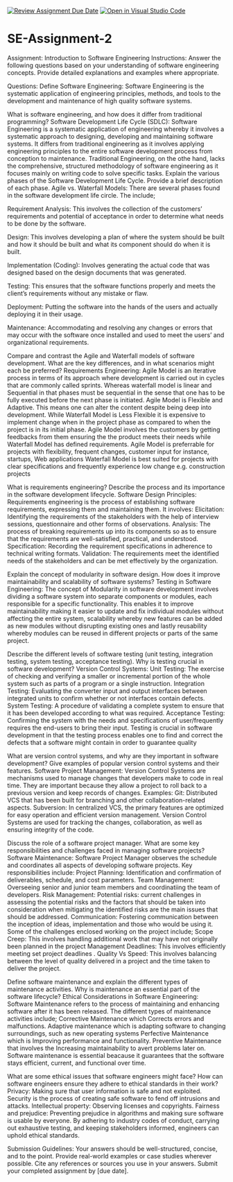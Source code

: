 [![Review Assignment Due Date](https://classroom.github.com/assets/deadline-readme-button-24ddc0f5d75046c5622901739e7c5dd533143b0c8e959d652212380cedb1ea36.svg)](https://classroom.github.com/a/-ucQIGTc)
[![Open in Visual Studio Code](https://classroom.github.com/assets/open-in-vscode-718a45dd9cf7e7f842a935f5ebbe5719a5e09af4491e668f4dbf3b35d5cca122.svg)](https://classroom.github.com/online_ide?assignment_repo_id=15197987&assignment_repo_type=AssignmentRepo)
# SE-Assignment-2
Assignment: Introduction to Software Engineering
Instructions:
Answer the following questions based on your understanding of software engineering concepts. Provide detailed explanations and examples where appropriate.

Questions:
Define Software Engineering:
Software Engineering is the systematic application of engineering principles, methods, and tools to the development and maintenance of high quality software systems.

What is software engineering, and how does it differ from traditional programming?
Software Development Life Cycle (SDLC):
Software Engineering is a systematic application of engineering whereby it involves a systematic approach to designing, developing and maintaining software systems. It differs from traditional engineering as it involves applying engineering principles to the entire software development process from conception to maintenance. Traditional Engineering, on the othe hand, lacks the comprehensive, structured methodology of software engineering as it focuses mainly on writing code to solve specific tasks.
Explain the various phases of the Software Development Life Cycle. Provide a brief description of each phase.
Agile vs. Waterfall Models:
There are several phases found in the software development life circle. The include; 

Requirement Analysis: This involves the collection of the customers’ requirements and potential of acceptance in order to determine what needs to be done by the software.

Design: This involves developing a plan of where the system should be built and how it should be built and what its component should do when it is built.

Implementation (Coding): Involves generating the actual code that was designed based on the design documents that was generated.

Testing: This ensures that the software functions properly and meets the client’s requirements without any mistake or flaw.

Deployment: Putting the software into the hands of the users and actually deploying it in their usage.

Maintenance: Accommodating and resolving any changes or errors that may occur with the software once installed and used to meet the users’ and organizational requirements.


Compare and contrast the Agile and Waterfall models of software development. What are the key differences, and in what scenarios might each be preferred?
Requirements Engineering:
Agile Model is an iterative process in terms of its approach where development is carried out in cycles that are commonly called sprints. Whereas waterfall model is linear and Sequential in that phases must be sequential in the sense that one has to be fully executed before the next phase is initiated.
Agile Model is Flexible and Adaptive. This means one can alter the content despite being deep into development. While Waterfall Model is Less Flexible it is expensive to implement change when in the project phase as compared to when the project is in its initial phase.
Agile Model involves the customers by getting feedbacks from them ensuring the the product meets their needs while Waterfall Model has defined requirements. 
Agile Model is  preferrable for projects with flexibility, frequent changes, customer input for instance, startups, Web applications
Waterfall Model is best suited for projects with clear specifications and frequently experience low change e.g. construction projects

What is requirements engineering? Describe the process and its importance in the software development lifecycle.
Software Design Principles:
Requirements engineering  is the process of establishing software requirements, expressing them and maintaining them. It involves:
Elicitation: Identifying the requirements of the stakeholders with the help of interview sessions, questionnaire and other forms of observations.
Analysis: The process of breaking requirements up into its components so as to ensure that the requirements are well-satisfied, practical, and understood.
Specification: Recording the requirement specifications in adherence to technical writing formats.
Validation: The requirements meet the identified needs of the stakeholders and can be met effectively by the organization.

Explain the concept of modularity in software design. How does it improve maintainability and scalability of software systems?
Testing in Software Engineering:
The concept of Modularity in software development involves dividing a software system into separate components or modules, each responsible for a specific functionality. This enables it to improve maintainability making it easier to update and fix individual modules without affecting the entire system, scalability whereby new features can be added as new modules without disrupting existing ones and lastly reusability whereby modules can be reused in different projects or parts of the same project.

Describe the different levels of software testing (unit testing, integration testing, system testing, acceptance testing). Why is testing crucial in software development?
Version Control Systems:
Unit Testing: The exercise of checking and verifying a smaller or incremental portion of the whole system such as parts of a program or a single instruction.
Integration Testing: Evaluating the converter input and output interfaces between integrated units to confirm whether or not interfaces contain defects.
System Testing: A procedure of validating a complete system to ensure that it has been developed according to what was required.
Acceptance Testing: Confirming the system with the needs and specifications of user/frequently requires the end-users to bring their input.
Testing is crucial in software development in that the testing process enables one to find and correct the defects that a software might contain in order to guarantee quality

What are version control systems, and why are they important in software development? Give examples of popular version control systems and their features.
Software Project Management:
Version Control Systems are mechanisms used to manage changes that developers make to code in real time. They are important because they allow a project to roll back to a previous version and keep records of changes.
Examples:
Git: Distributed VCS that has been built for branching and other collaboration-related aspects.
Subversion: In centralized VCS, the primary features are optimized for easy operation and efficient version management.
Version Control Systems are used for tracking the changes, collaboration, as well as ensuring integrity of the code.

Discuss the role of a software project manager. What are some key responsibilities and challenges faced in managing software projects?
Software Maintenance:
Software Project Manager observes the schedule and coordinates all aspects of developing software projects. Key responsibilities include:
Project Planning: Identification and confirmation of deliverables, schedule, and cost parameters.
Team Management: Overseeing senior and junior team members and coordinatiing the team of developers.
Risk Management: Potential risks: current challenges in assessing the potential risks and the factors that should be taken into consideration when mitigating the identified risks are the main issues that should be addressed.
Communication: Fostering communication between the inception of ideas, implementation and those who would be using it.
Some of the challenges enclosed working on the project include; Scope Creep: This involves handling additional work that may have not originally been planned in the project Management Deadlines: This involves efficiently meeting set project deadlines . Quality Vs Speed: This involves balancing between the level of quality delivered in a project and the time taken to deliver the project.

Define software maintenance and explain the different types of maintenance activities. Why is maintenance an essential part of the software lifecycle?
Ethical Considerations in Software Engineering:
Software Maintenance refers to the process of maintaining and enhancing software after it has been released. The different types of maintenance activities include; 
Corrective Maintenance which Corrects errors and malfunctions.
Adaptive maintenance which is adapting software to changing surroundings, such as new operating systems 
Perfective Maintenance which is Improving performance and functionality.
Preventive Maintenance that involves the Increasing maintainability to avert problems later on.
Software maintenance is essential beacause it guarantees that the software stays efficient, current, and functional over time.

What are some ethical issues that software engineers might face? How can software engineers ensure they adhere to ethical standards in their work?
Privacy: Making sure that user information is safe and not exploited.
Security is the process of creating safe software to fend off intrusions and attacks.
Intellectual property: Observing licenses and copyrights.
Fairness and prejudice: Preventing prejudice in algorithms and making sure software is usable by everyone.
By adhering to industry codes of conduct, carrying out exhaustive testing, and keeping stakeholders informed, engineers can uphold ethical standards.

Submission Guidelines:
Your answers should be well-structured, concise, and to the point.
Provide real-world examples or case studies wherever possible.
Cite any references or sources you use in your answers.
Submit your completed assignment by [due date].
